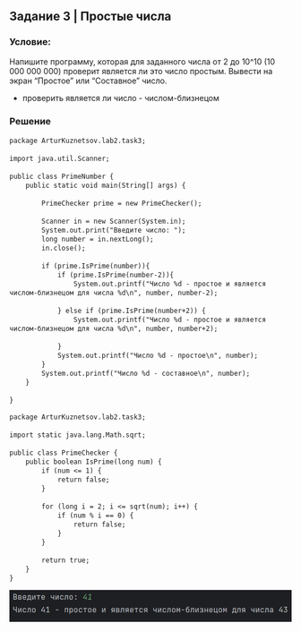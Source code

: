 ## Задание 3 | Простые числа
### Условие:
Напишите программу, которая для заданного числа от 2 до 10^10 (10 000 000 000) проверит является ли это число простым. Вывести на экран “Простое” или “Составное” число.
*  проверить является ли число - числом-близнецом

### Решение
```
package ArturKuznetsov.lab2.task3;

import java.util.Scanner;

public class PrimeNumber {
    public static void main(String[] args) {

        PrimeChecker prime = new PrimeChecker();

        Scanner in = new Scanner(System.in);
        System.out.print("Введите число: ");
        long number = in.nextLong();
        in.close();

        if (prime.IsPrime(number)){
            if (prime.IsPrime(number-2)){
                System.out.printf("Число %d - простое и является числом-близнецом для числа %d\n", number, number-2);

            } else if (prime.IsPrime(number+2)) {
                System.out.printf("Число %d - простое и является числом-близнецом для числа %d\n", number, number+2);

            }
            System.out.printf("Число %d - простое\n", number);
        }
        System.out.printf("Число %d - составное\n", number);
    }

}
```
```
package ArturKuznetsov.lab2.task3;

import static java.lang.Math.sqrt;

public class PrimeChecker {
    public boolean IsPrime(long num) {
        if (num <= 1) {
            return false;
        }

        for (long i = 2; i <= sqrt(num); i++) {
            if (num % i == 0) {
                return false;
            }
        }

        return true;
    }
}
```
![Консоль](../../../../img/console_task3.png)